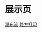 # 展示页

[瀑布流](https://travelalife.github.io/waterfall/)
[处方打印](https://travelalife.github.io/print-demo/)